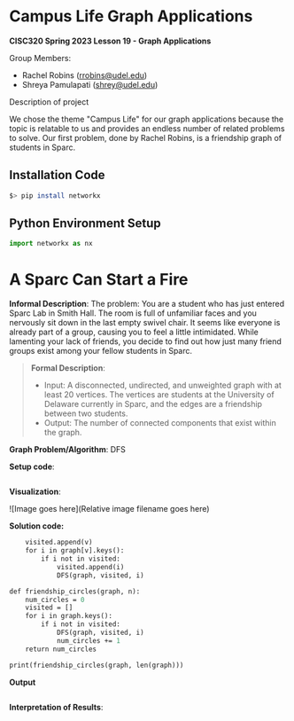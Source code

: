 # Campus Life Graph Applications

**CISC320 Spring 2023 Lesson 19 - Graph Applications**

Group Members:
* Rachel Robins (rrobins@udel.edu)
* Shreya Pamulapati (shrey@udel.edu)

Description of project

We chose the theme "Campus Life" for our graph applications because 
the topic is relatable to us and provides an endless number of 
related problems to solve. Our first problem, done by Rachel Robins, is
a friendship graph of students in Sparc.

## Installation Code

```sh
$> pip install networkx
```

## Python Environment Setup

```python
import networkx as nx
```

# A Sparc Can Start a Fire

**Informal Description**: 
The problem: You are a student who has just entered Sparc Lab in Smith Hall. The room is full of unfamiliar faces and you nervously sit down in the last empty swivel chair. It seems like everyone is already part of a group, causing you to feel a little intimidated. While lamenting your lack of friends, you decide to find out how just many friend groups exist among your fellow students in Sparc.

> **Formal Description**:
>  * Input: A disconnected, undirected, and unweighted graph with at least 20 vertices. The vertices are students at the University of Delaware currently in Sparc, and the edges are a friendship between
two students.
>  * Output: The number of connected components that exist within the graph.

**Graph Problem/Algorithm**: DFS

**Setup code**:

```python
```

**Visualization**:

![Image goes here](Relative image filename goes here)

**Solution code:**

```def DFS(graph, visited, v):
    visited.append(v)
    for i in graph[v].keys():
        if i not in visited:
            visited.append(i)
            DFS(graph, visited, i)

def friendship_circles(graph, n):
    num_circles = 0
    visited = []
    for i in graph.keys():
        if i not in visited:
            DFS(graph, visited, i)
            num_circles += 1
    return num_circles

print(friendship_circles(graph, len(graph)))
```

**Output**

```
```

**Interpretation of Results**:

